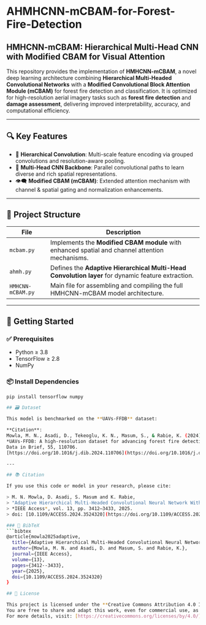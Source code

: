 # AHMHCNN-mCBAM-for-Forest-Fire-Detection

## HMHCNN-mCBAM: Hierarchical Multi-Head CNN with Modified CBAM for Visual Attention

This repository provides the implementation of **HMHCNN-mCBAM**, a novel deep learning architecture combining **Hierarchical Multi-Headed Convolutional Networks** with a **Modified Convolutional Block Attention Module (mCBAM)** for forest fire detection and classification. It is optimized for high-resolution aerial imagery tasks such as **forest fire detection** and **damage assessment**, delivering improved interpretability, accuracy, and computational efficiency.

---

## 🔍 Key Features

- 🧩 **Hierarchical Convolution**: Multi-scale feature encoding via grouped convolutions and resolution-aware pooling.
- 🧠 **Multi-Head CNN Backbone**: Parallel convolutional paths to learn diverse and rich spatial representations.
- 👁️‍🗨️ **Modified CBAM (mCBAM)**: Extended attention mechanism with channel & spatial gating and normalization enhancements.

---

## 📁 Project Structure

| File | Description |
|------|-------------|
| `mcbam.py` | Implements the **Modified CBAM module** with enhanced spatial and channel attention mechanisms. |
| `ahmh.py` | Defines the **Adaptive Hierarchical Multi-Head Convolution layer** for dynamic feature extraction. |
| `HMHCNN-mCBAM.py` | Main file for assembling and compiling the full HMHCNN-mCBAM model architecture. |

---

## 🚀 Getting Started

### ✅ Prerequisites

- Python ≥ 3.8
- TensorFlow ≥ 2.8
- NumPy

### 📦 Install Dependencies

```bash
pip install tensorflow numpy

## 🗃 Dataset

This model is benchmarked on the **UAVs-FFDB** dataset:

**Citation**:  
Mowla, M. N., Asadi, D., Tekeoglu, K. N., Masum, S., & Rabie, K. (2024).  
*UAVs-FFDB: A high-resolution dataset for advancing forest fire detection and monitoring using unmanned aerial vehicles (UAVs).*  
Data in Brief, 55, 110706.  
[https://doi.org/10.1016/j.dib.2024.110706](https://doi.org/10.1016/j.dib.2024.110706)

---

## 📚 Citation

If you use this code or model in your research, please cite:

> M. N. Mowla, D. Asadi, S. Masum and K. Rabie,  
> "Adaptive Hierarchical Multi-Headed Convolutional Neural Network With Modified Convolutional Block Attention for Aerial Forest Fire Detection,"  
> *IEEE Access*, vol. 13, pp. 3412–3433, 2025.  
> doi: [10.1109/ACCESS.2024.3524320](https://doi.org/10.1109/ACCESS.2024.3524320)

### 📑 BibTeX
```bibtex
@article{mowla2025adaptive,
  title={Adaptive Hierarchical Multi-Headed Convolutional Neural Network With Modified Convolutional Block Attention for Aerial Forest Fire Detection},
  author={Mowla, M. N. and Asadi, D. and Masum, S. and Rabie, K.},
  journal={IEEE Access},
  volume={13},
  pages={3412--3433},
  year={2025},
  doi={10.1109/ACCESS.2024.3524320}
}

## 📄 License

This project is licensed under the **Creative Commons Attribution 4.0 International (CC BY 4.0)** License.  
You are free to share and adapt this work, even for commercial use, as long as you provide appropriate credit.  
For more details, visit: [https://creativecommons.org/licenses/by/4.0/](https://creativecommons.org/licenses/by/4.0/)
